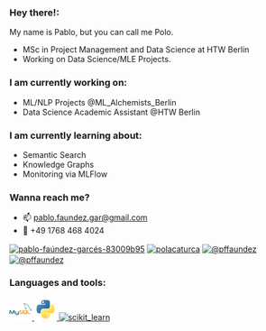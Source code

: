### Hey there!:
My name is Pablo, but you can call me Polo.

* MSc in Project Management and Data Science at HTW Berlin 
* Working on Data Science/MLE Projects.

### I am currently working on:

* ML/NLP Projects @ML_Alchemists_Berlin
* Data Science Academic Assistant @HTW Berlin

### I am currently learning about:
* Semantic Search
* Knowledge Graphs
* Monitoring via MLFlow

### Wanna reach me?
- 📫 pablo.faundez.gar@gmail.com
- 💬 +49 1768 468 4024
<p align="left">
<a href="https://www.linkedin.com/in/pablo-faundez-garces/" target="blank"><img align="center" src="https://raw.githubusercontent.com/rahuldkjain/github-profile-readme-generator/master/src/images/icons/Social/linked-in-alt.svg" alt="pablo-faúndez-garcés-83009b95" height="30" width="40" /></a>
<a href="https://instagram.com/polacaturca" target="blank"><img align="center" src="https://raw.githubusercontent.com/rahuldkjain/github-profile-readme-generator/master/src/images/icons/Social/instagram.svg" alt="polacaturca" height="30" width="40" /></a>
<a href="https://medium.com/@pffaundez" target="blank"><img align="center" src="https://raw.githubusercontent.com/rahuldkjain/github-profile-readme-generator/master/src/images/icons/Social/medium.svg" alt="@pffaundez" height="30" width="40" /></a>
<a href="https://huggingface.co/pffaundez" target="blank"><img align="center" src="https://huggingface.co/datasets/huggingface/brand-assets/resolve/main/hf-logo.svg" alt="@pffaundez" height="30" width="40" /></a>
</p>

### Languages and tools:
<p align="left"> <a href="https://www.mysql.com/" target="_blank"> <img src="https://raw.githubusercontent.com/devicons/devicon/master/icons/mysql/mysql-original-wordmark.svg" alt="mysql" width="40" height="40"/> </a> <a href="https://www.python.org" target="_blank"> <img src="https://raw.githubusercontent.com/devicons/devicon/master/icons/python/python-original.svg" alt="python" width="40" height="40"/> </a> <a href="https://scikit-learn.org/" target="_blank"> <img src="https://upload.wikimedia.org/wikipedia/commons/0/05/Scikit_learn_logo_small.svg" alt="scikit_learn" width="40" height="40"/> </a> </p>

<!---
pffaundez/pffaundez is a ✨ special ✨ repository because its `README.md` (this file) appears on your GitHub profile.
You can click the Preview link to take a look at your changes.
--->
